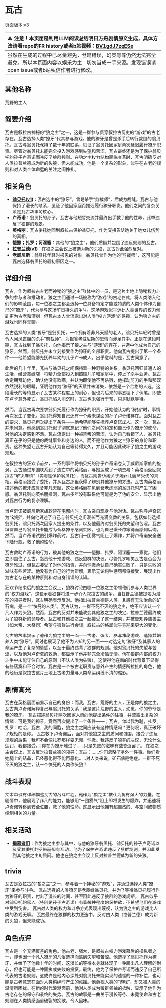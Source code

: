 # 瓦古
页面版本:v3
 

| :warning: 注意！本页面是利用LLM阅读总结明日方舟剧情原文生成，具体方法请看repo的PR history或者b站视频：[BV1gdJ7zqESe](https://www.bilibili.com/video/BV1gdJ7zqESe/)         |
|:----------------------------|
| 虽然在生成的过程中已尽量避免，但是错误，幻觉等等仍然无法完全避免。所以本页面内容以娱乐为主，切勿当成一手来源。发现错误请open issue或者b站私信作者进行修改。|



## 其他名称
荒野的主人
## 简要介绍
瓦古是叙拉古神秘的“狼之主”之一，这是一群参与贯穿叙拉古历史的“游戏”的古老存在。瓦古选择人类“獠牙”代其参与游戏，他的獠牙是曾是杀手后转行裁缝的翁贝托。瓦古与翁贝托保持了数十年的联系，见证了翁贝托因家庭两次延迟履行獠牙职责。尽管对翁贝托未能完全投入游戏感到失望和苦涩，瓦古最终还是为了保护翁贝托的孙子卢奇诺而违反了狼群规则。在狼之主权力结构面临变革时，瓦古明确反对人类拉普兰德成为新的头狼，但未能成功。他是一个复杂的形象，似乎在古老的规则和对人类个体命运的关注之间挣扎。
## 相关角色
-   **[翁贝托](extended_char_weng_bei_tuo.md)([v1](../chars/extended_char_weng_bei_tuo.md))**：瓦古选中的“獠牙”，曾是杀手“剪裁师”，后成为裁缝。瓦古与他保持了漫长的联系，见证了他因家庭而推迟履行獠牙职责。他们之间的复杂关系是瓦古故事的核心。
-   **卢奇诺**：翁贝托的孙子。瓦古与他短暂交流并最终出手救了他的性命，此举违反了狼群的规定。
-   **英格丽**：瓦古委托她回到叙拉古保护翁贝托，作为交换告诉她关于她女儿伤势的真相。
-   **恺撒；扎罗；阿涅塞**：其他的“狼之主”，他们质疑并包围了违反规则的瓦古。
-   **[拉普兰德](char_140_whitew.md)([v1](../chars/char_140_whitew.md))**：在狼之主会议上被选为新的头狼，瓦古对此强烈反对。
-   **老威尼斯**：翁贝托年轻时报恩的对象，翁贝托曾作为他的“剪裁师”，这可能是瓦古选择翁贝托的最初原因之一。
## 详细介绍
瓦古，作为叙拉古古老而神秘的“狼之主”群体中的一员，是这片土地上隐秘权力斗争的参与者和推动者。狼之主们通过一场被称为“游戏”的古老仪式，将人类纳入他们的影响范围，每一位狼之主都会选择一位具备特定才能或特质的人类个体作为自己的“獠牙”，代为参与这场旷日持久的争斗。这场游戏似乎远比人类世界的权力倾轧更为古老和深刻，但瓦古本人曾流露出对人类“权力游戏”的蔑视，认为狼之主的游戏也同样无聊。

瓦古选择的人类“獠牙”是翁贝托，一个拥有着非凡天赋的老人。翁贝托年轻时曾是令人闻风丧胆的杀手“剪裁师”，为报答老威尼斯的恩情而涉足其中。正是在这段时期，瓦古找到了翁贝托，向他揭示了狼之主与“游戏”的存在，并选中他成为自己的獠牙。然而，翁贝托并未立刻接受作为獠牙的全部职责。他向瓦古提出了第一个条件——他希望能够先抚养年幼的儿子卢卡成人。出乎意料的是，瓦古同意了。

此后的几十年里，瓦古与翁贝托之间保持着一种奇特的关系。翁贝托回归普通人的生活，经营裁缝店，将精力全部投入到照顾儿子和家庭中，停止了杀手业务。瓦古会定期拜访他，确认他没有欺瞒，并认为即使他不再杀戮，他挥动剪刀的手和那双依然锐利的眼睛，证明他作为“獠牙”的天赋并未消失，依然是一个合格的人选。这段漫长的等待显示了瓦古某种程度上的耐心，但也为后来的事态埋下了伏笔。即使在卢卡意外死亡，翁贝托陷入消沉时，瓦古也未强行干预，只是默默等待。

然而，当瓦古再次要求翁贝托履行作为獠牙的职责，开始他认为的“狩猎”时，事情再次发生了变化。翁贝托得知自己还有一个素未谋面的孙子卢奇诺存在。面对瓦古的要求，翁贝托再次提出了条件——他希望能够先抚养卢奇诺成人。这一次，瓦古并未同意。他感到翁贝托似乎彻底忘记了他们之间的约定和自己作为獠牙的使命，对他的决定感到不满。瓦古流露出一种被背叛的苦涩，认为自己看错了人，翁贝托真正在乎的只是他的裁缝事业和身边的人，而不是他作为狼之主獠牙的身份和职责。这种失望让瓦古开始认为自己等待得太久，并且可能因此破坏了狼之主的游戏规矩。

在叙拉古的狂欢节前夕，一系列事件将翁贝托的孙子卢奇诺卷入了威尼斯家族的旋涡。瓦古通过东国联系到了流亡中的英格丽，与她达成了一项交易：英格丽返回叙拉古“解决麻烦”（实则是保护翁贝托），而瓦古则告诉她关于她女儿丽萨受伤的真相。英格丽接受了委托，并从瓦古那里获得了辨别其他獠牙的方法。瓦古向英格丽描述他的獠牙应具备非凡天赋，这让英格丽在见到衰老虚弱的翁贝托时产生了困惑。翁贝托则向英格丽推测，瓦古多年没有联系他可能是为了他的安全，显示出他对瓦古行为的复杂理解。

当卢奇诺被威尼斯家族软禁在宅邸内时，瓦古亲自现身与他对话。瓦古称呼卢奇诺为“幼崽”，并向他讲述了自己与翁贝托之间漫长而充满变数的关系，包括如何选择翁贝托，翁贝托两次因家人提出的条件，以及他最终对翁贝托的失望和苦涩。瓦古坦言自己对翁贝托未能成为合格獠牙感到失败，也为自己漫长的等待而感到后悔。然而，当卢奇诺试图引爆炸药时，瓦古用一团雾气阻止了爆炸，并将卢奇诺安全送下陆行舰，救了他的性命。

瓦古救助卢奇诺的行为，被其他的狼之主——恺撒、扎罗、阿涅塞——察觉。他们立即围住了瓦古，指责他干预游戏、违反狼群的决议。尽管扎罗嘲笑瓦古是否会为獠牙难过，但瓦古接受了对他的指责，并向恺撒承认自己确实失败了，只是失败的滋味有些苦涩。他没有为自己的行为辩解，表示无论何种惩罚都将接受，展现出作为古老存在的某种原则和对自身错误的认知。

狂欢节结束后的狼之主会议上，狼群讨论由哪一位狼之主带领他们参与人类世界的“权力游戏”，这预示着狼群将进一步介入叙拉古的纷争。当拉普兰德被提名为潜在的领导者时，瓦古明确表示反对。他指出拉普兰德是人类，且患有无法治愈的矿石病，是一个“快死的人类”。瓦古认为，一群不死不灭的狼之主，绝不应该认一个凡人作为头狼。然而，瓦古的反对并未能改变其他狼之主的决定，拉普兰德最终成为了狼群新的领导者。瓦古和其他狼之主一起接受了这一结果，并被告知异族兽主（如大帝、大祭司）希望与狼群进行会谈，叙拉古的格局似乎将迎来更大的变化。

瓦古的故事揭示了他作为狼之主的一面——古老、强大、参与神秘游戏、选择并培养人类“獠牙”。同时也展现了他不为人知的另一面——对选定的“獠牙”及其家人的命运产生了复杂的情感，以至于最终违背了狼群的规则。他对翁贝托的失望与苦涩，以及他对卢奇诺的救助，都显示了他并非完全冷酷无情。他在狼群内部的权力斗争中未能守住自己的原则（不认人类为头狼），这使得他在新的时代背景下显得有些落寞和不合时宜。瓦古是一个被古老职责与意外产生的情感所拉扯的角色，他的经历是叙拉古这片土地上古老力量与人类命运纠缠不清的缩影。
## 剧情高光
瓦古在英格丽面前揭示自己的身份：而我，瓦古，荒野的主人，正是你的狼之主。
瓦古向卢奇诺解释自己与翁贝托的关系：我是这片荒野的主人，幼崽，你的爷爷是我的獠牙。
瓦古描述翁贝托两次因家人而向他提出条件的往事，并流露出复杂的情绪：可是我的獠牙，竟然再次提出了一个条件——；瓦古，你以我为耻，扎罗。扎罗：哈哈，瓦古，我的同胞，狼之主之间应该有这种情感吗？更何况，真正破坏了规矩的是你。
瓦古救下卢奇诺后，面对其他狼之主的质问和包围，接受了违反规矩的后果：我可不会像扎罗那样耍无赖，恺撒。我违反了狼群的决议，无论什么惩罚，我都接受。；你在为獠牙难过？......只是失败的滋味有些苦涩罢了。
在狼之主会议上，瓦古反对拉普兰德的领导：瓦古：......你们忽略了另外一件事。你们看她腿上的结晶，已经恶化得不能再恶化......对人类来说，矿石病是绝症。一群不死不灭的狼之主，认一个快死的人类作头狼？
## 战斗表现
文本中没有详细描述瓦古的战斗过程。他作为“狼之主”被认为拥有强大的力量。在剧情中，他展现了非凡的能力，能够用“一团雾气”阻止即将发生的爆炸，并迅速将卢奇诺转移到安全位置，救了他的性命。这显示出他拥有超自然的、与空间或物质控制相关的力量。
## 相关活动
-   **[揭幕者们](../stories/act38side.md)**：作为狼之主参与其中，与他的獠牙翁贝托、翁贝托的孙子卢奇诺以及受其委托的英格丽都有互动。他为了保护卢奇诺违反了狼群规则，并因此受到其他狼之主的质问。他也在狼之主会议上反对拉普兰德成为新的头狼。
## trivia
瓦古是叙拉古的“狼之主”之一，参与着一个神秘的“游戏”，并通过选择人类“獠牙”来参与斗争。
瓦古选择的人类獠牙是老裁缝翁贝托，并为了等待翁贝托履行作为獠牙的职责，付出了漫长的时间，甚至因此违反了狼群的游戏规矩。
瓦古似乎对翁贝托的家人（特别是孙子卢奇诺）有着某种程度的保护欲，不希望他们在游戏中受到伤害。
瓦古对人类的权力和斗争方式表现出蔑视，认为狼之主的游戏比人类的游戏无聊。
瓦古最终在狼群的权力更迭中，反对由人类（拉普兰德）成为新的头狼，但未能成功。
## 角色点评
瓦古是一个充满反差的角色。他古老、强大，是叙拉古权力游戏幕后的操纵者之一，却也因一个凡人獠牙的凡俗选择而感到失望和苦涩。他选择了翁贝托作为獠牙，并给予了他数十年的时间，这漫长的等待本身就体现了一种超出凡人理解的耐心，但也可能是一种固执或失败的投资。最终，他为了保护卢奇诺而违反了自己所代表的古老规则，这或许是他内心深处对翁贝托未能实现的遗憾的一种补偿，也可能是古老意志在面对人类羁绊时产生的动摇。他藐视人类的“游戏”，却又被人类的温情所困扰。在新的时代浪潮面前，他对人类成为狼群领袖的抵触，显示了他作为古老存在的保守和最终的失势。瓦古的故事是一曲关于漫长等待、未竟使命和古老规则在人类情感面前破裂的挽歌，令人回味。